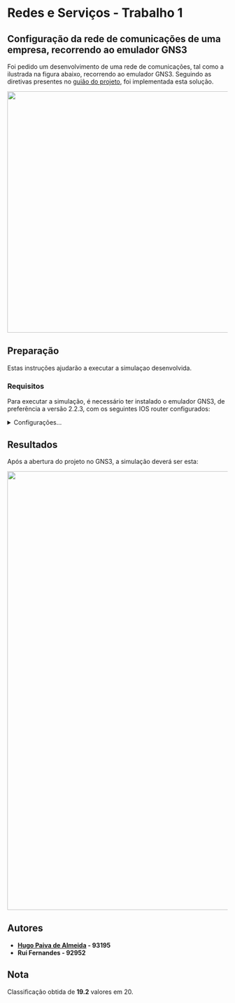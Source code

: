 
# Redes e Serviços - Trabalho 1

## Configuração da rede de comunicações de uma empresa, recorrendo ao emulador GNS3
Foi pedido um desenvolvimento de uma rede de comunicações, tal como a ilustrada na figura abaixo, recorrendo ao emulador GNS3. Seguindo as diretivas presentes no [guião do projeto](Projeto.pdf), foi implementada esta solução.

<p align="center"> <img src="https://hugopaiva.com/rs_git/projeto.png" width="550"> </p>


##  Preparação
Estas instruções ajudarão a executar a simulaçao desenvolvida.

### Requisitos
Para executar a simulação, é necessário ter instalado o emulador GNS3, de preferência a versão 2.2.3, com os seguintes IOS router configurados:

<details>
<summary>Configurações...</summary>
<p>
<p align="center"> <img src="https://hugopaiva.com/rs_git/conf1.png" width="550"> </p>
 <p align="center"> <img src="https://hugopaiva.com/rs_git/conf2.png" width="550"> </p>
 <p align="center"> <img src="https://hugopaiva.com/rs_git/conf3.png" width="550"> </p>
</p>
</details> 

## Resultados
Após a abertura do projeto no GNS3, a simulação deverá ser esta:

<p align="center"> <img src="https://hugopaiva.com/rs_git/simulacao.png" width="1000"> </p>


## Autores

 - **[Hugo Paiva de Almeida](https://github.com/hugofpaiva) - 93195**
 - **Rui Fernandes - 92952**

## Nota
Classificação obtida de **19.2** valores em 20.
